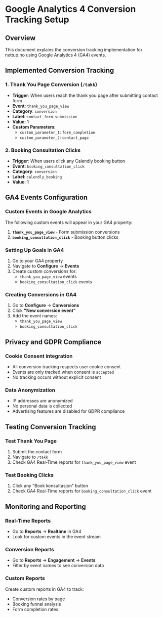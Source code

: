# Google Analytics 4 Conversion Tracking Setup

## Overview

This document explains the conversion tracking implementation for nettup.no using Google Analytics 4 (GA4) events.

## Implemented Conversion Tracking

### 1. Thank You Page Conversion (`/takk`)

- **Trigger**: When users reach the thank you page after submitting contact form
- **Event**: `thank_you_page_view`
- **Category**: `conversion`
- **Label**: `contact_form_submission`
- **Value**: 1
- **Custom Parameters**:
  - `custom_parameter_1`: `form_completion`
  - `custom_parameter_2`: `contact_page`

### 2. Booking Consultation Clicks

- **Trigger**: When users click any Calendly booking button
- **Event**: `booking_consultation_click`
- **Category**: `conversion`
- **Label**: `calendly_booking`
- **Value**: 1

## GA4 Events Configuration

### Custom Events in Google Analytics

The following custom events will appear in your GA4 property:

1. **`thank_you_page_view`** - Form submission conversions
2. **`booking_consultation_click`** - Booking button clicks

### Setting Up Goals in GA4

1. Go to your GA4 property
2. Navigate to **Configure** → **Events**
3. Create custom conversions for:
   - `thank_you_page_view` events
   - `booking_consultation_click` events

### Creating Conversions in GA4

1. Go to **Configure** → **Conversions**
2. Click **"New conversion event"**
3. Add the event names:
   - `thank_you_page_view`
   - `booking_consultation_click`

## Privacy and GDPR Compliance

### Cookie Consent Integration

- All conversion tracking respects user cookie consent
- Events are only tracked when consent is `accepted`
- No tracking occurs without explicit consent

### Data Anonymization

- IP addresses are anonymized
- No personal data is collected
- Advertising features are disabled for GDPR compliance

## Testing Conversion Tracking

### Test Thank You Page

1. Submit the contact form
2. Navigate to `/takk`
3. Check GA4 Real-Time reports for `thank_you_page_view` event

### Test Booking Clicks

1. Click any "Book konsultasjon" button
2. Check GA4 Real-Time reports for `booking_consultation_click` event

## Monitoring and Reporting

### Real-Time Reports

- Go to **Reports** → **Realtime** in GA4
- Look for custom events in the event stream

### Conversion Reports

- Go to **Reports** → **Engagement** → **Events**
- Filter by event names to see conversion data

### Custom Reports

Create custom reports in GA4 to track:

- Conversion rates by page
- Booking funnel analysis
- Form completion rates
